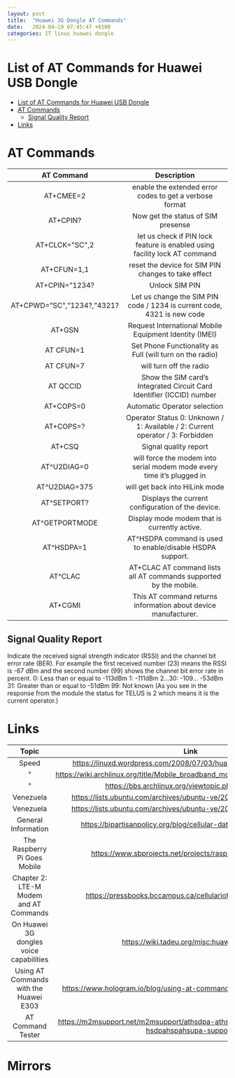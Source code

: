 ```yaml
---
layout: post
title:  "Huawei 3G Dongle AT Commands"
date:   2024-04-19 07:45:47 +0100
categories: IT linux huawei dongle  
---
```


# List of AT Commands for Huawei USB Dongle

- [List of AT Commands for Huawei USB Dongle](#list-of-at-commands-for-huawei-usb-dongle)
- [AT Commands](#at-commands)
  - [Signal Quality Report](#signal-quality-report)
- [Links](#links)


# AT Commands
|         AT Command         |                                  Description                                   |
| :------------------------: | :----------------------------------------------------------------------------: |
|         AT+CMEE=2          |            enable the extended error codes to get a verbose format             |
|          AT+CPIN?          |                       Now get the status of SIM presense                       |
|       AT+CLCK="SC",2       |   let us check if PIN lock feature is enabled using facility lock AT command   |
|        AT+CFUN=1,1         |              reset the device for SIM PIN changes to take effect               |
|       AT+CPIN=”1234?       |                                 Unlock SIM PIN                                 |
| AT+CPWD=”SC”,”1234?,”4321? |    Let us change the SIM PIN code / 1234 is current code, 4321 is new code     |
|           AT+GSN           |             Request International Mobile Equipment Identity (IMEI)             |
|         AT CFUN=1          |            Set Phone Functionality as Full (will turn on the radio)            |
|         AT CFUN=7          |                            will turn off the radio                             |
|          AT QCCID          |     Show the SIM card’s Integrated Circuit Card Identifier (ICCID) number      |
|         AT+COPS=0          |                          Automatic Operator selection                          |
|         AT+COPS=?          | Operator Status 0: Unknown / 1: Available / 2: Current operator / 3: Forbidden |
|           AT+CSQ           |                             Signal quality report                              |
|        AT^U2DIAG=0         |     will force the modem into serial modem mode every time it’s plugged in     |
|       AT^U2DIAG=375        |                        will  get back into HiLink mode                         |
|        AT^SETPORT?         |               Displays the current configuration of the device.                |
|       AT^GETPORTMODE       |                  Display mode modem that is currently active.                  |
|         AT^HSDPA=1         |           AT^HSDPA command is used to enable/disable HSDPA support.            |
|          AT^CLAC           |       AT+CLAC AT command lists all AT commands supported by the mobile.        |
|          AT+CGMI           |         This AT command returns information about device manufacturer.         |

 ## Signal Quality Report 
Indicate the received signal strength indicator (RSSI) and the channel bit error rate (BER). For example the first received number (23) means the RSSI is -67 dBm and the second number (99) shows the channel bit error rate in percent. 0: Less than or equal to -113dBm  1: -111dBm 2…30: -109… -53dBm 31: Greater than or equal to -51dBm 99: Not known (As you see in the response from the module the status for TELUS is 2 which means it is the current operator.)

# Links
|                  Topic                  |                                     Link                                     |
| :-------------------------------------: | :--------------------------------------------------------------------------: |
|                  Speed                  |        https://linuxd.wordpress.com/2008/07/03/huawei-hspda-3g-modem/        |
|                    "                    | https://wiki.archlinux.org/title/Mobile_broadband_modem#Low_connection_speed |
|                    "                    |              https://bbs.archlinux.org/viewtopic.php?id=111513               |
|                Venezuela                |      https://lists.ubuntu.com/archives/ubuntu-ve/2009-March/003814.html      |
|                Venezuela                |      https://lists.ubuntu.com/archives/ubuntu-ve/2009-March/003814.html      |
|           General Information           |     https://bipartisanpolicy.org/blog/cellular-data-and-digital-divide/      |
|   The Raspberry Pi Goes Mobile  |          https://www.sbprojects.net/projects/raspberrypi/mobile.php          |
| Chapter 2: LTE-M Modem and AT Commands |        https://pressbooks.bccampus.ca/cellulariot/chapter/chapter-2/         |
| On Huawei 3G dongles voice capabilities |                  https://wiki.tadeu.org/misc:huaweii-voice                   |
| Using AT Commands with the Huawei E303  |     https://www.hologram.io/blog/using-at-commands-with-the-huawei-e303/     |
| AT Command Tester | https://m2msupport.net/m2msupport/athsdpa-athspa-athsupa-enabledisable-hsdpahspahsupa-support/ |


# Mirrors